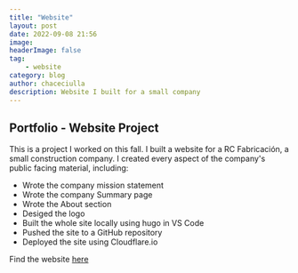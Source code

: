 ```yaml
---
title: "Website"
layout: post
date: 2022-09-08 21:56
image:
headerImage: false
tag:
    - website
category: blog
author: chaceciulla
description: Website I built for a small company
---
```


## Portfolio - Website Project

This is a project I worked on this fall. I built a website for a RC Fabricación, a small construction company. I created every aspect of the company's public facing material, including:

-   Wrote the company mission statement
-   Wrote the company Summary page
-   Wrote the About section
-   Desiged the logo
-   Built the whole site locally using hugo in VS Code
-   Pushed the site to a GitHub repository
-   Deployed the site using Cloudflare.io

Find the website [here](https://rcbaja.pages.dev/)
